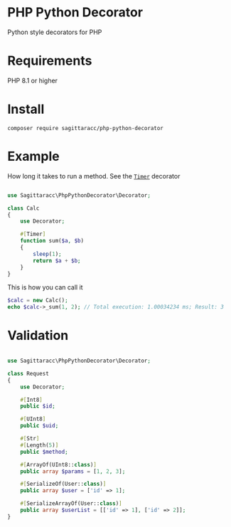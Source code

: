 # PHP Python Decorator
Python style decorators for PHP

# Requirements
PHP 8.1 or higher

# Install
`composer require sagittaracc/php-python-decorator`

# Example
How long it takes to run a method. See the [`Timer`](https://github.com/sagittaracc/php-python-decorator/blob/main/tests/decorators/Timer.php) decorator
```php

use Sagittaracc\PhpPythonDecorator\Decorator;

class Calc
{
    use Decorator;

    #[Timer]
    function sum($a, $b)
    {
        sleep(1);
        return $a + $b;
    }
}
```
This is how you can call it
```php
$calc = new Calc();
echo $calc->_sum(1, 2); // Total execution: 1.00034234 ms; Result: 3
```

# Validation
```php

use Sagittaracc\PhpPythonDecorator\Decorator;

class Request
{
    use Decorator;

    #[Int8]
    public $id;

    #[UInt8]
    public $uid;

    #[Str]
    #[Length(5)]
    public $method;

    #[ArrayOf(UInt8::class)]
    public array $params = [1, 2, 3];

    #[SerializeOf(User::class)]
    public array $user = ['id' => 1];

    #[SerializeArrayOf(User::class)]
    public array $userList = [['id' => 1], ['id' => 2]];
}
```